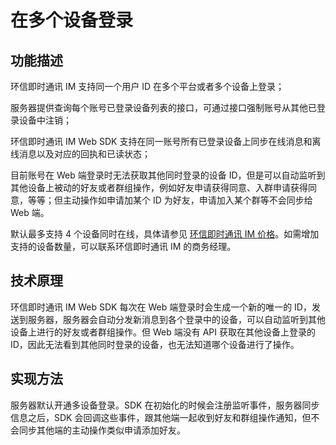 # 在多个设备登录

<Toc />

## 功能描述

环信即时通讯 IM 支持同一个用户 ID 在多个平台或者多个设备上登录；

服务器提供查询每个账号已登录设备列表的接口，可通过接口强制账号从其他已登录设备中注销；

环信即时通讯 IM Web SDK 支持在同一账号所有已登录设备上同步在线消息和离线消息以及对应的回执和已读状态；

目前账号在 Web 端登录时无法获取其他同时登录的设备 ID，但是可以自动监听到其他设备上被动的好友或者群组操作，例如好友申请获得同意、入群申请获得同意，等等；但主动操作如申请加某个 ID 为好友，申请加入某个群等不会同步给 Web 端。

默认最多支持 4 个设备同时在线，具体请参见 [环信即时通讯 IM 价格](https://www.easemob.com/pricing/im)。如需增加支持的设备数量，可以联系环信即时通讯 IM 的商务经理。

## 技术原理

环信即时通讯 IM Web SDK 每次在 Web 端登录时会生成一个新的唯一的 ID，发送到服务器，服务器会自动分发新消息到各个登录中的设备，可以自动监听到其他设备上进行的好友或者群组操作。但 Web 端没有 API 获取在其他设备上登录的 ID，因此无法看到其他同时登录的设备，也无法知道哪个设备进行了操作。

## 实现方法

服务器默认开通多设备登录。SDK 在初始化的时候会注册监听事件，服务器同步信息之后，SDK 会回调这些事件，跟其他端一起收到好友和群组操作通知，但不会同步其他端的主动操作类似申请添加好友。
